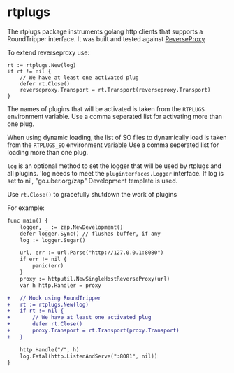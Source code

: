 # rtplugs

The rtplugs package instruments golang http clients that supports a RoundTripper interface.
It was built and tested against [ReverseProxy](https://pkg.go.dev/net/http/httputil#ReverseProxy)

To extend reverseproxy use:
```
rt := rtplugs.New(log)  
if rt != nil {  
	// We have at least one activated plug
    defer rt.Close()
    reverseproxy.Transport = rt.Transport(reverseproxy.Transport)
}
```  
The names of plugins that will be activated is taken from the `RTPLUGS` environment variable. 
Use a comma seperated list for activating more than one plug.

When using dynamic loading, 
the list of SO files to dynamically load is taken from the `RTPLUGS_SO` environment variable
Use a comma seperated list for loading more than one plug.




`log` is an optional method to set the logger that will be used by 
rtplugs and all plugins. 'log needs to meet the `pluginterfaces.Logger` interface.
If log is set to nil, "go.uber.org/zap" Development template is used.

Use `rt.Close()` to gracefully shutdown the work of plugins

For example:
```diff
func main() {
	logger, _ := zap.NewDevelopment()
	defer logger.Sync() // flushes buffer, if any
	log := logger.Sugar()

	url, err := url.Parse("http://127.0.0.1:8080")
	if err != nil {
		panic(err)
	}
	proxy := httputil.NewSingleHostReverseProxy(url)
	var h http.Handler = proxy

+	// Hook using RoundTripper
+	rt := rtplugs.New(log)
+	if rt != nil {
+	    // We have at least one activated plug
+		defer rt.Close()
+		proxy.Transport = rt.Transport(proxy.Transport)
+	}

	http.Handle("/", h)
	log.Fatal(http.ListenAndServe(":8081", nil))
}
```  
